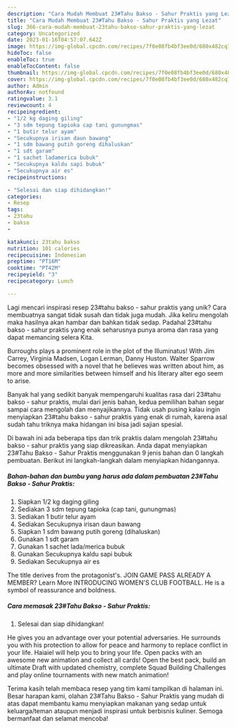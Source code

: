 ```yaml
---
description: "Cara Mudah Membuat 23#Tahu Bakso - Sahur Praktis yang Lezat"
title: "Cara Mudah Membuat 23#Tahu Bakso - Sahur Praktis yang Lezat"
slug: 366-cara-mudah-membuat-23tahu-bakso-sahur-praktis-yang-lezat
category: Uncategorized
date: 2023-01-16T04:57:07.642Z
image: https://img-global.cpcdn.com/recipes/7f0e08fb4bf3ee0d/680x482cq70/23tahu-bakso-sahur-praktis-foto-resep-utama.jpg
hideToc: false
enableToc: true
enableTocContent: false
thumbnail: https://img-global.cpcdn.com/recipes/7f0e08fb4bf3ee0d/680x482cq70/23tahu-bakso-sahur-praktis-foto-resep-utama.jpg
cover: https://img-global.cpcdn.com/recipes/7f0e08fb4bf3ee0d/680x482cq70/23tahu-bakso-sahur-praktis-foto-resep-utama.jpg
author: Admin
authorAv: notfound
ratingvalue: 3.1
reviewcount: 4
recipeingredient:
- "1/2 kg daging giling"
- "3 sdm tepung tapioka cap tani gunungmas"
- "1 butir telur ayam"
- "Secukupnya irisan daun bawang"
- "1 sdm bawang putih goreng dihaluskan"
- "1 sdt garam"
- "1 sachet ladamerica bubuk"
- "Secukupnya kaldu sapi bubuk"
- "Secukupnya air es"
recipeinstructions:

- "Selesai dan siap dihidangkan!"
categories:
- Resep
tags:
- 23tahu
- bakso
- 

katakunci: 23tahu bakso  
nutrition: 101 calories
recipecuisine: Indonesian
preptime: "PT16M"
cooktime: "PT42M"
recipeyield: "3"
recipecategory: Lunch

---
```





Lagi mencari inspirasi resep 23#tahu bakso - sahur praktis yang unik? Cara membuatnya sangat tidak susah dan tidak juga mudah. Jika keliru mengolah maka hasilnya akan hambar dan bahkan tidak sedap. Padahal 23#tahu bakso - sahur praktis yang enak seharusnya punya aroma dan rasa yang dapat memancing selera Kita.





Burroughs plays a prominent role in the plot of the Illuminatus! With Jim Carrey, Virginia Madsen, Logan Lerman, Danny Huston. Walter Sparrow becomes obsessed with a novel that he believes was written about him, as more and more similarities between himself and his literary alter ego seem to arise.

Banyak hal yang sedikit banyak mempengaruhi kualitas rasa dari 23#tahu bakso - sahur praktis, mulai dari jenis bahan, kedua pemilihan bahan segar sampai cara mengolah dan menyajikannya. Tidak usah pusing kalau ingin menyiapkan 23#tahu bakso - sahur praktis yang enak di rumah, karena asal sudah tahu triknya maka hidangan ini bisa jadi sajian spesial.






Di bawah ini ada beberapa tips dan trik praktis dalam mengolah 23#tahu bakso - sahur praktis yang siap dikreasikan. Anda dapat menyiapkan 23#Tahu Bakso - Sahur Praktis menggunakan 9 jenis bahan dan 0 langkah pembuatan. Berikut ini langkah-langkah dalam menyiapkan hidangannya.

<!--inarticleads1-->

##### Bahan-bahan dan bumbu yang harus ada dalam pembuatan 23#Tahu Bakso - Sahur Praktis:

1. Siapkan 1/2 kg daging giling
1. Sediakan 3 sdm tepung tapioka (cap tani, gunungmas)
1. Sediakan 1 butir telur ayam
1. Sediakan Secukupnya irisan daun bawang
1. Siapkan 1 sdm bawang putih goreng (dihaluskan)
1. Gunakan 1 sdt garam
1. Gunakan 1 sachet lada/merica bubuk
1. Gunakan Secukupnya kaldu sapi bubuk
1. Sediakan Secukupnya air es


The title derives from the protagonist&#39;s. JOIN GAME PASS ALREADY A MEMBER? Learn More INTRODUCING WOMEN&#39;S CLUB FOOTBALL. He is a symbol of reassurance and boldness. 

<!--inarticleads2-->

##### Cara memasak 23#Tahu Bakso - Sahur Praktis:


1. Selesai dan siap dihidangkan!

He gives you an advantage over your potential adversaries. He surrounds you with his protection to allow for peace and harmony to replace conflict in your life. Haiaiel will help you to bring your life. Open packs with an awesome new animation and collect all cards! Open the best pack, build an ultimate Draft with updated chemistry, complete Squad Building Challenges and play online tournaments with new match animation! 

Terima kasih telah membaca resep yang tim kami tampilkan di halaman ini. Besar harapan kami, olahan 23#Tahu Bakso - Sahur Praktis yang mudah di atas dapat membantu kamu menyiapkan makanan yang sedap untuk keluarga/teman ataupun menjadi inspirasi untuk berbisnis kuliner. Semoga bermanfaat dan selamat mencoba!
